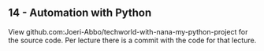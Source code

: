 ## 14 - Automation with Python

View github.com:Joeri-Abbo/techworld-with-nana-my-python-project for the source code.
Per lecture there is a commit with the code for that lecture.
